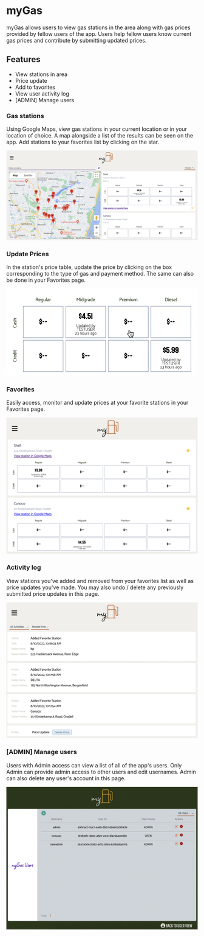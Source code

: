 # myGas

myGas allows users to view gas stations in the area along with gas prices provided by fellow users of the app. Users help fellow users know current gas prices and contribute by submitting updated prices.

## Features

- View stations in area
- Price update
- Add to favorites
- View user activity log
- [ADMIN] Manage users

### Gas stations

Using Google Maps, view gas stations in your current location or in your location of choice. A map alongside a list of the results can be seen on the app. Add stations to your favorites list by clicking on the star.

![screenshot of map and list of gas stations](src/Assets/Screenshots/map-ss.png)

### Update Prices

In the station's price table, update the price by clicking on the box corresponding to the type of gas and payment method. The same can also be done in your Favorites page.

![screenshot of price table](src/Assets/Screenshots/price-ss.png)

### Favorites

Easily access, monitor and update prices at your favorite stations in your Favorites page.

![screenshot of favorites page](src/Assets/Screenshots/fav-ss.png)

### Activity log

View stations you've added and removed from your favorites list as well as price updates you've made. You may also undo / delete any previously submitted price updates in this page.

![screenshot of activity log page](src/Assets/Screenshots/log-ss.png)

### [ADMIN] Manage users

Users with Admin access can view a list of all of the app's users. Only Admin can provide admin access to other users and edit usernames. Admin can also delete any user's account in this page.

![screenshot of admin page](src/Assets/Screenshots/admin-ss.png)
